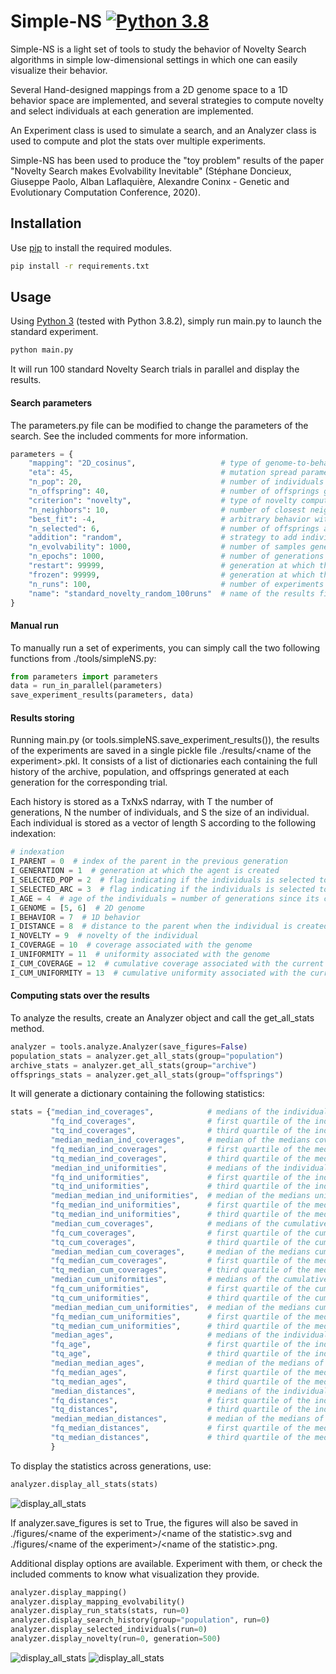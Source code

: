 # Simple-NS [![Python 3.8](https://img.shields.io/badge/Python-3.8-blue.svg)](https://www.python.org/downloads/)

Simple-NS is a light set of tools to study the behavior of Novelty Search algorithms
in simple low-dimensional settings in which one can easily visualize their behavior.

Several Hand-designed mappings from a 2D genome space to a 1D behavior space are
implemented, and several strategies to compute novelty and select individuals at each
generation are implemented.

An Experiment class is used to simulate a search, and an Analyzer class is used
to compute and plot the stats over multiple experiments.

Simple-NS has been used to produce the "toy problem" results of the paper
"Novelty Search makes Evolvability Inevitable" (Stéphane Doncieux, Giuseppe Paolo,
Alban Laflaquière, Alexandre Coninx - Genetic and Evolutionary Computation Conference, 2020).


## Installation

Use [pip](https://pip.pypa.io/en/stable/user_guide/) to install the required modules.

```bash
pip install -r requirements.txt
```

## Usage

Using [Python 3](https://www.python.org/downloads/) (tested with Python 3.8.2), simply
run main.py to launch the standard experiment. 

```bash
python main.py
```

It will run 100 standard Novelty Search trials in parallel and display the results.

#### Search parameters

The parameters.py file can be modified to change the parameters of the search.
See the included comments for more information.  

```python
parameters = {
    "mapping": "2D_cosinus",                   # type of genome-to-behavior mapping {'linear', 'hyperbolic', 'bounded_linear', 'linear_seesaw', 'multiplicative', 'soft_multiplicative', 'hyperbolic_seesaw', 'multiplicative_seesaw', 'cosinus', '2D_cosinus', 'multiplicative_cosinus', 'peaks', '2D_peaks'}
    "eta": 45,                                 # mutation spread parameter
    "n_pop": 20,                               # number of individuals in the population
    "n_offspring": 40,                         # number of offsprings generated from the population at each generation
    "criterion": "novelty",                    # type of novelty computation {'novelty', 'hull', 'fitness', 'random'}
    "n_neighbors": 10,                         # number of closest neighbors to compute the "novelty" criterion
    "best_fit": -4,                            # arbitrary behavior with the maximum fitness for the "fitness" criterion
    "n_selected": 6,                           # number of offsprings added to the archive at each generation
    "addition": "random",                      # strategy to add individuals to the archive {'novelty', 'random'}
    "n_evolvability": 1000,                    # number of samples generated from each genome to evaluate its evolvability
    "n_epochs": 1000,                          # number of generations of the search process
    "restart": 99999,                          # generation at which the population is re-initialized
    "frozen": 99999,                           # generation at which the reference set for the novelty computation is frozen
    "n_runs": 100,                             # number of experiments to run in parallel
    "name": "standard_novelty_random_100runs"  # name of the results file (can be None))
}
```

#### Manual run

To manually run a set of experiments, you can simply call the two following 
functions from ./tools/simpleNS.py:

```python
from parameters import parameters
data = run_in_parallel(parameters)
save_experiment_results(parameters, data)
```

#### Results storing

Running main.py (or tools.simpleNS.save_experiment_results()), the results of the experiments
are saved in a single pickle file ./results/\<name of the experiment\>.pkl.
It consists of a list of dictionaries each containing the full history of the archive, population,
and offsprings generated at each generation for the corresponding trial.

Each history is stored as a TxNxS ndarray, with T the number of generations, N the number of
individuals, and S the size of an individual.
Each individual is stored as a vector of length S according to the following indexation:

```python
# indexation
I_PARENT = 0  # index of the parent in the previous generation
I_GENERATION = 1  # generation at which the agent is created
I_SELECTED_POP = 2  # flag indicating if the individuals is selected to be part of the next population
I_SELECTED_ARC = 3  # flag indicating if the individuals is selected to be part of the archive
I_AGE = 4  # age of the individuals = number of generations since its creation
I_GENOME = [5, 6]  # 2D genome
I_BEHAVIOR = 7  # 1D behavior
I_DISTANCE = 8  # distance to the parent when the individual is created
I_NOVELTY = 9  # novelty of the individual
I_COVERAGE = 10  # coverage associated with the genome
I_UNIFORMITY = 11  # uniformity associated with the genome
I_CUM_COVERAGE = 12  # cumulative coverage associated with the current group of individuals
I_CUM_UNIFORMITY = 13  # cumulative uniformity associated with the current group of individuals
```

#### Computing stats over the results

To analyze the results, create an Analyzer object and call the get_all_stats method.

```python
analyzer = tools.analyze.Analyzer(save_figures=False)
population_stats = analyzer.get_all_stats(group="population")
archive_stats = analyzer.get_all_stats(group="archive")
offsprings_stats = analyzer.get_all_stats(group="offsprings")
```

It will generate a dictionary containing the following statistics:
```python
stats = {"median_ind_coverages",            # medians of the individual coverages for all trials
         "fq_ind_coverages",                # first quartile of the individual coverages for all trials
         "tq_ind_coverages",                # third quartile of the individual coverages for all trials
         "median_median_ind_coverages",     # median of the medians coverages across all trials
         "fq_median_ind_coverages",         # first quartile of the medians coverages across all trials
         "tq_median_ind_coverages",         # third quartile of the medians coverages across all trials
         "median_ind_uniformities",         # medians of the individual uniformity for all trials
         "fq_ind_uniformities",             # first quartile of the individual uniformity for all trials
         "tq_ind_uniformities",             # third quartile of the individual uniformity for all trials
         "median_median_ind_uniformities",  # median of the medians uniformities across all trials
         "fq_median_ind_uniformities",      # first quartile of the medians uniformities across all trials
         "tq_median_ind_uniformities",      # third quartile of the medians uniformities across all trials
         "median_cum_coverages",            # medians of the cumulative coverages of all individuals for all trials
         "fq_cum_coverages",                # first quartile of the cumulative coverages of all individuals for all trials
         "tq_cum_coverages",                # third quartile of the cumulative coverages of all individuals for all trials
         "median_median_cum_coverages",     # median of the medians cumulative coverages across all trials
         "fq_median_cum_coverages",         # first quartile of the medians cumulative coverages across all trials
         "tq_median_cum_coverages",         # third quartile of the medians cumulative coverages across all trials
         "median_cum_uniformities",         # medians of the cumulative uniformity of all individuals for all trials
         "fq_cum_uniformities",             # first quartile of the cumulative uniformity of all individuals for all trials
         "tq_cum_uniformities",             # third quartile of the cumulative uniformity of all individuals for all trials
         "median_median_cum_uniformities",  # median of the medians cumulative uniformity across all trials
         "fq_median_cum_uniformities",      # first quartile of the medians cumulative uniformity across all trials
         "tq_median_cum_uniformities",      # third quartile of the medians cumulative uniformity across all trials
         "median_ages",                     # medians of the individuals' age for all trials
         "fq_age",                          # first quartile of the individuals' age for all trials
         "tq_age",                          # third quartile of the individuals' age for all trials
         "median_median_ages",              # median of the medians of individuals' ages across all trials
         "fq_median_ages",                  # first quartile of the medians of individuals' ages across all trials
         "tq_median_ages",                  # third quartile of the medians of individuals' ages across all trials
         "median_distances",                # medians of the individuals' distance to parent for all trials
         "fq_distances",                    # first quartile of the individuals' distance to parent for all trials
         "tq_distances",                    # third quartile of the individuals' distance to parent for all trials
         "median_median_distances",         # median of the medians of individuals' distance to parent across all trials
         "fq_median_distances",             # first quartile of the medians of individuals' distance to parent across all trials
         "tq_median_distances",             # third quartile of the medians of individuals' distance to parent across all trials
         }
```

To display the statistics across generations, use:
```python
analyzer.display_all_stats(stats)
```

![display_all_stats](imgs/display_all_stats.png)

If analyzer.save_figures is set to True, the figures will also be saved
in ./figures/\<name of the experiment\>/\<name of the statistic\>.svg and
./figures/\<name of the experiment\>/\<name of the statistic\>.png.

Additional display options are available. Experiment with them, or check the included comments
to know what visualization they provide.

```python
analyzer.display_mapping()
analyzer.display_mapping_evolvability()
analyzer.display_run_stats(stats, run=0)
analyzer.display_search_history(group="population", run=0)
analyzer.display_selected_individuals(run=0)
analyzer.display_novelty(run=0, generation=500)
```

![display_all_stats](imgs/display_run_stats.png)
![display_all_stats](imgs/additional_display.png)

